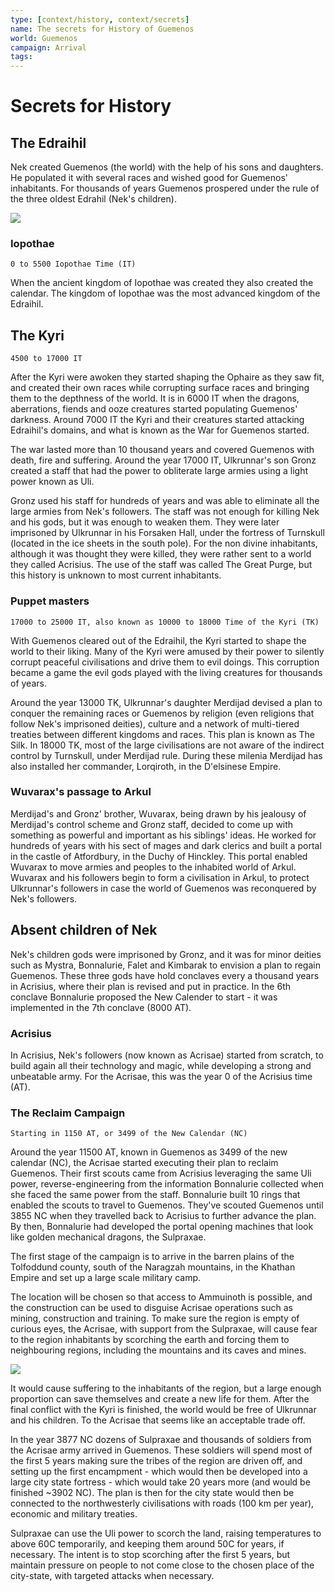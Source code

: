 ```yaml
---
type: [context/history, context/secrets]
name: The secrets for History of Guemenos
world: Guemenos
campaign: Arrival
tags: 
---
```


# Secrets for History

## The Edraihil

Nek created Guemenos (the world) with the help of his sons and daughters. He populated it with several races and wished good for Guemenos' inhabitants. For thousands of years Guemenos prospered under the rule of the three oldest Edrahil (Nek's children).

![](https://i.imgur.com/Dh68Ea5.png)


### Iopothae
`0 to 5500 Iopothae Time (IT)`

When the ancient kingdom of Iopothae was created they also created the calendar. The kingdom of Iopothae was the most advanced kingdom of the Edraihil.

## The Kyri
`4500 to 17000 IT`

After the Kyri were awoken they started shaping the Ophaire as they saw fit, and created their own races while corrupting surface races and bringing them to the depthness of the world. It is in 6000 IT when the dragons, aberrations, fiends and ooze creatures started populating Guemenos' darkness. Around 7000 IT the Kyri and their creatures started attacking Edraihil's domains, and what is known as the War for Guemenos started.

The war lasted more than 10 thousand years and covered Guemenos with death, fire and suffering. Around the year 17000 IT, Ulkrunnar's son Gronz created a staff that had the power to obliterate large armies using a light power known as Uli.

Gronz used his staff for hundreds of years and was able to eliminate all the large armies from Nek's followers. The staff was not enough for killing Nek and his gods, but it was enough to weaken them. They were later imprisoned by Ulkrunnar in his Forsaken Hall, under the fortress of Turnskull (located in the ice sheets in the south pole). For the non divine inhabitants, although it was thought they were killed, they were rather sent to a world they called Acrisius. The use of the staff was called The Great Purge, but this history is unknown to most current inhabitants.

### Puppet masters
`17000 to 25000 IT, also known as 10000 to 18000 Time of the Kyri (TK)`

With Guemenos cleared out of the Edraihil, the Kyri started to shape the world to their liking. Many of the Kyri were amused by their power to silently corrupt peaceful civilisations and drive them to evil doings. This corruption became a game the evil gods played with the living creatures for thousands of years.

Around the year 13000 TK, Ulkrunnar's daughter Merdijad devised a plan to conquer the remaining races or Guemenos by religion (even religions that follow Nek's imprisoned deities), culture and a network of multi-tiered treaties between different kingdoms and races. This plan is known as The Silk. In 18000 TK, most of the large civilisations are not aware of the indirect control by Turnskull, under Merdijad rule. During these milenia Merdijad has also installed her commander, Lorqiroth, in the D'elsinese Empire.

### Wuvarax's passage to Arkul

Merdijad's and Gronz' brother, Wuvarax, being drawn by his jealousy of Merdijad's control scheme and Gronz staff, decided to come up with something as powerful and important as his siblings' ideas. He worked for hundreds of years with his sect of mages and dark clerics and built a portal in the castle of Atfordbury, in the Duchy of Hinckley. This portal enabled Wuvarax to move armies and peoples to the inhabited world of Arkul. Wuvarax and his followers begin to form a civilisation in Arkul, to protect Ulkrunnar's followers in case the world of Guemenos was reconquered by Nek's followers.

## Absent children of Nek

Nek's children gods were imprisoned by Gronz, and it was for minor deities such as Mystra, Bonnalurie, Falet and Kimbarak to envision a plan to regain Guemenos. These three gods have hold conclaves every a thousand years in Acrisius, where their plan is revised and put in practice. In the 6th conclave Bonnalurie proposed the New Calender to start - it was implemented in the 7th conclave (8000 AT).

### Acrisius

In Acrisius, Nek's followers (now known as Acrisae) started from scratch, to build again all their technology and magic, while developing a strong and unbeatable army. For the Acrisae, this was the year 0 of the Acrisius time (AT).

### The Reclaim Campaign
`Starting in 1150 AT, or 3499 of the New Calendar (NC)`

Around the year 11500 AT, known in Guemenos as 3499 of the new calendar (NC), the Acrisae started executing their plan to reclaim Guemenos. Their first scouts came from Acrisius leveraging the same Uli power, reverse-engineering from the information Bonnalurie collected when she faced the same power from the staff. Bonnalurie built 10 rings that enabled the scouts to travel to Guemenos. They've scouted Guemenos until 3855 NC when they travelled back to Acrisius to further advance the plan. By then, Bonnalurie had developed the portal opening machines that look like golden mechanical dragons, the Sulpraxae. 

The first stage of the campaign is to arrive in the barren plains of the Tolfoddund county, south of the Naragzah mountains, in the Khathan Empire and set up a large scale military camp. 

The location will be chosen so that access to Ammuinoth is possible, and the construction can be used to disguise Acrisae operations such as mining, construction and training. To make sure the region is empty of curious eyes, the Acrisae, with support from the Sulpraxae, will cause fear to the region inhabitants by scorching the earth and forcing them to neighbouring regions, including the mountains and its caves and mines.

![](https://i.imgur.com/svplP5E.png)

It would cause suffering to the inhabitants of the region, but a large enough proportion can save themselves and create a new life for them. After the final conflict with the Kyri is finished, the world would be free of Ulkrunnar and his children. To the Acrisae that seems like an acceptable trade off.

In the year 3877 NC dozens of Sulpraxae and thousands of soldiers from the Acrisae army arrived in Guemenos. These soldiers will spend most of the first 5 years making sure the tribes of the region are driven off, and setting up the first encampment - which would then be developed into a large city state fortress - which would take 20 years more (and would be finished ~3902 NC). The plan is then for the city state would then be connected to the northwesterly civilisations with roads (100 km per year), economic and military treaties. 

Sulpraxae can use the Uli power to scorch the land, raising temperatures to above 60C temporarily, and keeping them around 50C for years, if necessary. The intent is to stop scorching after the first 5 years, but maintain pressure on people to not come close to the chosen place of the city-state, with targeted attacks when necessary.